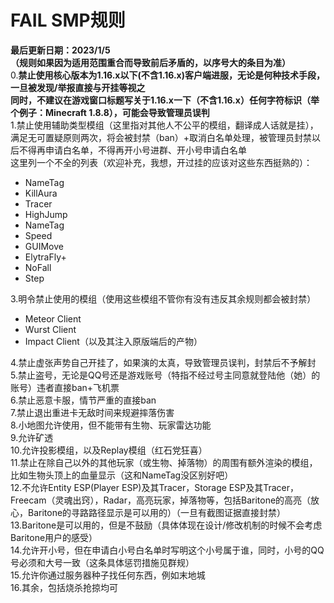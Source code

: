 # FAIL SMP规则

__最后更新日期：2023/1/5__  
__（规则如果因为适用范围重合而导致前后矛盾的，以序号大的条目为准）__  
0.__禁止使用核心版本为1.16.x以下(不含1.16.x)客户端进服，无论是何种技术手段，一旦被发现/举报直接与开挂等视之__  
__同时，不建议在游戏窗口标题写关于1.16.x一下（不含1.16.x）任何字符标识（举个例子：Minecraft 1.8.8），可能会导致管理员误判__  
1.禁止使用辅助类型模组（这里指对其他人不公平的模组，翻译成人话就是挂），满足无可置疑原则两次，将会被封禁（ban）+取消白名单处理，被管理员封禁以后不得再申请白名单，不得再开小号进群、开小号申请白名单  
这里列一个不全的列表（欢迎补充，我想，开过挂的应该对这些东西挺熟的）：  

- NameTag
- KillAura
- Tracer
- HighJump
- NameTag
- Speed
- GUIMove
- ElytraFly+
- NoFall
- Step

3.明令禁止使用的模组（使用这些模组不管你有没有违反其余规则都会被封禁）  

- Meteor Client  
- Wurst Client  
- Impact Client（以及其注入原版端后的产物）  

4.禁止虚张声势自己开挂了，如果演的太真，导致管理员误判，封禁后不予解封  
5.禁止盗号，无论是QQ号还是游戏账号（特指不经过号主同意就登陆他（她）的账号）违者直接ban+飞机票  
6.禁止恶意卡服，情节严重的直接ban  
7.禁止退出重进卡无敌时间来规避摔落伤害  
8.小地图允许使用，但不能带有生物、玩家雷达功能  
9.允许矿透  
10.允许投影模组，以及Replay模组（红石党狂喜）  
11.禁止在除自己以外的其他玩家（或生物、掉落物）的周围有额外渲染的模组，比如生物头顶上的血量显示（这和NameTag没区别好吧）  
12.不允许Entity ESP(Player ESP)及其Tracer，Storage ESP及其Tracer，Freecam（灵魂出窍），Radar，高亮玩家，掉落物等，包括Baritone的高亮（放心，Baritone的寻路路径显示是可以用的）（一旦有截图证据直接封禁）  
13.Baritone是可以用的，但是不鼓励（具体体现在设计/修改机制的时候不会考虑Baritone用户的感受）  
14.允许开小号，但在申请白小号白名单时写明这个小号属于谁，同时，小号的QQ号必须和大号一致（这条具体惩罚措施见群规）  
15.允许你通过服务器种子找任何东西，例如末地城  
16.其余，包括烧杀抢掠均可  
